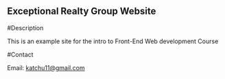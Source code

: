 Exceptional Realty Group Website
---

#Description

This is an example site for the intro to Front-End Web development Course

#Contact

Email: katchu11@gmail.com

